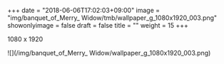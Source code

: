 +++
date = "2018-06-06T17:02:03+09:00"
image = "img/banquet_of_Merry_ Widow/tmb/wallpaper_g_1080x1920_003.png"
showonlyimage = false
draft = false
title = ""
weight = 15
+++

1080 x 1920

![](/img/banquet_of_Merry_ Widow/wallpaper_g_1080x1920_003.png)

